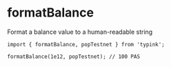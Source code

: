# formatBalance

Format a balance value to a human-readable string

```tsx
import { formatBalance, popTestnet } from 'typink';

formatBalance(1e12, popTestnet); // 100 PAS
```

